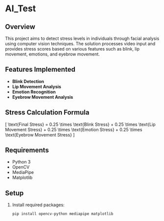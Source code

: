 # AI_Test

## Overview

This project aims to detect stress levels in individuals through facial analysis using computer vision techniques. The solution processes video input and provides stress scores based on various features such as blink, lip movement, emotions, and eyebrow movement.

## Features Implemented

- **Blink Detection**
- **Lip Movement Analysis**
- **Emotion Recognition**
- **Eyebrow Movement Analysis**

## Stress Calculation Formula

\[ \text{Final Stress} = 0.25 \times \text{Blink Stress} + 0.25 \times \text{Lip Movement Stress} + 0.25 \times \text{Emotion Stress} + 0.25 \times \text{Eyebrow Movement Stress} \]

## Requirements

- Python 3
- OpenCV
- MediaPipe
- Matplotlib

## Setup

1. Install required packages:

   ```bash
   pip install opencv-python mediapipe matplotlib


